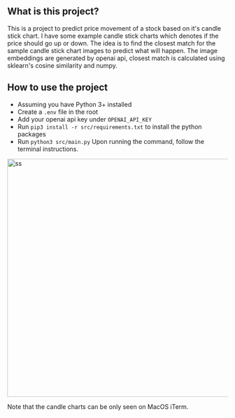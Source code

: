 ## What is this project?
This is a project to predict price movement of a stock based on it's candle stick chart. I have some example candle stick charts which denotes if the price should go up or down. The idea is to find the closest match for the sample candle stick chart images to predict what will happen. The image embeddings are generated by openai api, closest match is calculated using sklearn's cosine similarity and numpy.

## How to use the project
- Assuming you have Python 3+ installed
- Create a `.env` file in the root
- Add your openai api key under `OPENAI_API_KEY`
- Run `pip3 install -r src/requirements.txt` to install the python packages
- Run `python3 src/main.py`
Upon running the command, follow the terminal instructions.

<img width="545" alt="ss" src="https://github.com/user-attachments/assets/bb649d01-9f77-4542-a5b2-25ecb77b86d6" />

Note that the candle charts can be only seen on MacOS iTerm.
